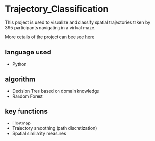 # Trajectory_Classification

This project is used to visualize and classify spatial trajectories taken by 395 participants navigating in a virtual maze.

More details of the project can bee see [here](https://carolhechuanxiuyue.github.io/Trajectory_Classification/)

## language used
- Python

## algorithm
- Decision Tree based on domain knowledge
- Random Forest

## key functions
- Heatmap
- Trajectory smoothing (path discretization)
- Spatial similarity measures

